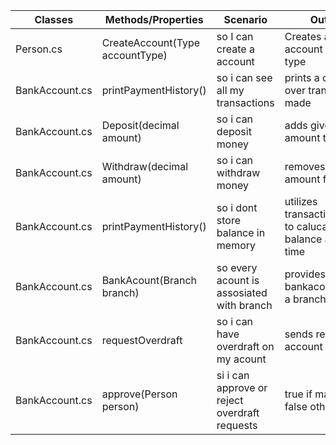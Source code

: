 |Classes| Methods/Properties|Scenario|Output|
|-------|-------------------|---------|------|
|Person.cs|CreateAccount(Type accountType)| so I can create a account|Creates an account of given type|
|BankAccount.cs|printPaymentHistory()|so i can see all my transactions|prints a overview over transactions made|
|BankAccount.cs|Deposit(decimal amount)|so i can deposit money|adds given amount to user|
|BankAccount.cs|Withdraw(decimal amount)|so i can withdraw money|removes given amount from user|
|BankAccount.cs|printPaymentHistory()|so i dont store balance in memory|utilizes transactionhistory to calucalte balance at given time|
|BankAccount.cs|BankAcount(Branch branch)|so every acount is assosiated with branch|provides each bankacount with a branch|
|BankAccount.cs|requestOverdraft|so i can have overdraft on my acount|sends request to account|
|BankAccount.cs|approve(Person person)|si i can approve or reject overdraft requests|true if manager, false otherwise|